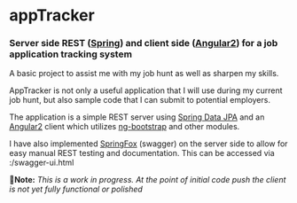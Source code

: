 # appTracker

### Server side REST ([Spring](https://spring.io)) and client side ([Angular2](https://angular.io)) for a job application tracking system

A basic project to assist me with my job hunt as well as sharpen my skills.

AppTracker is not only a useful application that I will use during my current job hunt, but also sample code that I can submit to potential employers.

The application is a simple REST server using [Spring Data JPA](http://projects.spring.io/spring-data-jpa) and an [Angular2](https://angular.io) client which utilizes [ng-bootstrap](https://ng-bootstrap.github.io) and other modules.

I have also implemented [SpringFox](http://springfox.github.io/springfox/) (swagger) on the server side to allow for easy manual REST testing and documentation.  This can be accessed via <server-URL>:<Port>/swagger-ui.html

:notebook:**Note:** *This is a work in progress.  At the point of initial code push the client is not yet fully functional or polished*
